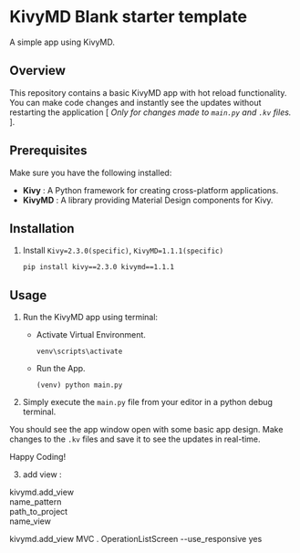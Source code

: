 # KivyMD Blank starter template
A simple app using KivyMD.

## Overview
This repository contains a basic KivyMD app with hot reload functionality. You can make code changes and instantly see the updates without restarting the application [ *Only for changes made to `main.py` and `.kv` files.* ].

## Prerequisites
Make sure you have the following installed:

  + **Kivy** : A Python framework for creating cross-platform applications.
  + **KivyMD** : A library providing Material Design components for Kivy.

## Installation
1. Install `Kivy=2.3.0(specific)`, `KivyMD=1.1.1(specific)`

   <pre class="language-markup"><code>pip install kivy==2.3.0 kivymd==1.1.1</code></pre>

## Usage
1. Run the KivyMD app using terminal:

   - Activate Virtual Environment.

      <pre class="language-markup"><code>venv\scripts\activate</code></pre>

   - Run the App.

      <pre class="language-markup"><code>(venv) python main.py</code></pre>

2. Simply execute the `main.py` file from your editor in a python debug terminal.

You should see the app window open with some basic app design. Make changes to the `.kv` files and save it to see the updates in real-time.

Happy Coding!

3. add view : 

kivymd.add_view \
    name_pattern \
    path_to_project \
    name_view

kivymd.add_view MVC . OperationListScreen --use_responsive yes
 